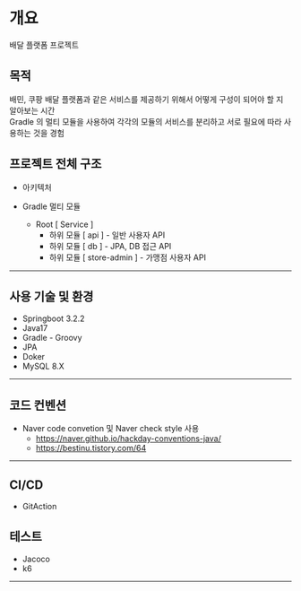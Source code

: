 # 개요
배달 플랫폼 프로젝트

## 목적
배민, 쿠팡 배달 플랫폼과 같은 서비스를 제공하기 위해서 어떻게 구성이 되어야 할 지 알아보는 시간<br>
Gradle 의 멀티 모듈을 사용하여 각각의 모듈의 서비스를 분리하고 서로 필요에 따라 사용하는 것을 경험


## 프로젝트 전체 구조
- 아키텍처
  
- Gradle 멀티 모듈
  - Root [ Service ]
    - 하위 모듈 [ api ] - 일반 사용자 API
    - 하위 모듈 [ db ] - JPA, DB 접근 API
    - 하위 모듈 [ store-admin ] - 가맹점 사용자 API

---

## 사용 기술 및 환경
- Springboot 3.2.2
- Java17
- Gradle - Groovy 
- JPA
- Doker
- MySQL 8.X
---

## 코드 컨벤션 
- Naver code convetion 및 Naver check style 사용
    - https://naver.github.io/hackday-conventions-java/
    - https://bestinu.tistory.com/64
---

## CI/CD
- GitAction

## 테스트
- Jacoco
- k6
---
